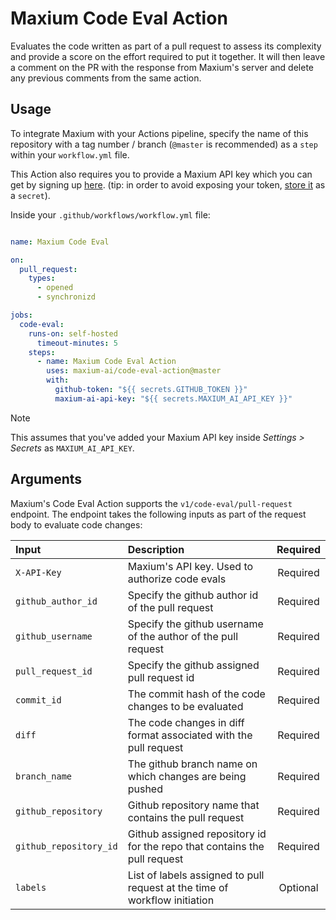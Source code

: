 # Maxium Code Eval Action

Evaluates the code written as part of a pull request to assess its complexity and provide
a score on the effort required to put it together. It will then leave a comment on the PR
with the response from Maxium's server and delete any previous comments from the same action.

## Usage

To integrate Maxium with your Actions pipeline, specify the name of this repository with a tag number / branch (`@master` is recommended) as a `step` within your `workflow.yml` file.

This Action also requires you to provide a Maxium API key which you can get by signing up [here](https://www.maxium.ai/#contact).
(tip: in order to avoid exposing your token, [store it](https://docs.github.com/en/actions/security-guides/using-secrets-in-github-actions) as a `secret`).

Inside your `.github/workflows/workflow.yml` file:

```yaml

name: Maxium Code Eval

on:
  pull_request:
    types:
      - opened
      - synchronizd

jobs:
  code-eval:
    runs-on: self-hosted
      timeout-minutes: 5
    steps:
      - name: Maxium Code Eval Action
        uses: maxium-ai/code-eval-action@master
        with:
          github-token: "${{ secrets.GITHUB_TOKEN }}"
          maxium-ai-api-key: "${{ secrets.MAXIUM_AI_API_KEY }}"

```

> [!NOTE]
> This assumes that you've added your Maxium API key inside *Settings > Secrets* as `MAXIUM_AI_API_KEY`.

## Arguments

Maxium's Code Eval Action supports the `v1/code-eval/pull-request` endpoint. The endpoint takes the following inputs as part of the request body to evaluate code changes:

| Input  | Description | Required |
| :---       |     :---     |    :---:   |
| `X-API-Key` | Maxium's API key. Used to authorize code evals | Required 
| `github_author_id` | Specify the github author id of the pull request | Required 
| `github_username` | Specify the github username of the author of the pull request | Required
| `pull_request_id` | Specify the github assigned pull request id | Required 
| `commit_id` | The commit hash of the code changes to be evaluated | Required 
| `diff` | The code changes in diff format associated with the pull request | Required 
| `branch_name` | The github branch name on which changes are being pushed | Required 
| `github_repository` | Github repository name that contains the pull request | Required 
| `github_repository_id` | Github assigned repository id for the repo that contains the pull request | Required 
| `labels` | List of labels assigned to pull request at the time of workflow initiation | Optional 
